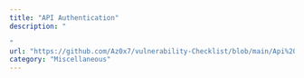 ```yaml
---
title: "API Authentication"
description: "

"
url: "https://github.com/Az0x7/vulnerability-Checklist/blob/main/Api%20Authentication%20/Authentication.md"
category: "Miscellaneous"
---
```

